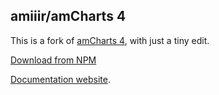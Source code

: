 ## amiiir/amCharts 4

This is a fork of [amCharts 4](https://www.amcharts.com/v4), with just a tiny edit.

[Download from NPM](https://www.npmjs.com/package/@amiiir/amcharts4)

[Documentation website](https://www.amcharts.com/docs/v4).
